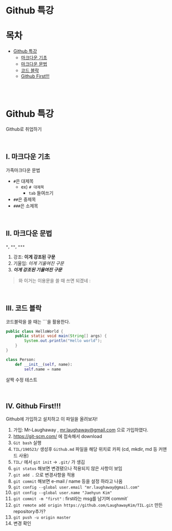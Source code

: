 <h1>Github 특강</h1>

# 목차

- [Github 특강](#github-특강)
  - [마크다운 기초](#i-마크다운-기초)
  - [마크다운 문법](#ii-마크다운-문법)
  - [코드 블락](#iii-코드-블락)
  - [Github First!!!](#iv-github-first)

<br>

<br>

# Github 특강

Github로 취업하기

<br>

## I. 마크다운 기초

가족마크다운 문법

- `#`은 대제목
  - ex) `# 대제목`
    - `tab` 들여쓰기
- `##`은 중제목
- `###`은 소제목

<br>

## II. 마크다운 문법

 `*`,  `**`,  `***`

1. 강조: **이게 강조된 구문**
2. 기울임: *이게 기울여진 구문*
3. ***이게 강조된 기울여진 구문***

> 와 이거는 이용문을 쓸 때 쓰면 되겠네 :

<br>

## III. 코드 블락

코드블락을 쓸 때는 ```을 활용한다.

```java
public class HelloWorld {
    public static void main(String[] args) {
        System.out.println("Hello world");
    }
}

```

```python
class Person:
    def __init__(self, name):
        self.name = name
```

살짝 수정 테스트

<br>

## IV. Github First!!!

Github에 가입하고 설치하고 이 파일을 올려보자!

1. 가입: Mr-Laughaway , mr.laughaway@gmail.com 으로 가입하였다.
2. <https://git-scm.com/> 에 접속해서 download
3. `Git bash` 실행
4. `TIL/190523/` 생성후 `Github.md` 파일을 해당 위치로 카피 (cd, mkdir, md 등 커맨드 사용)
5. `TIL/` 에서 `git init` -> `.git/` 가 생김
6. `git status` 해보면 변경됐으나 적용되지 않은 사항이 보임
7. `git add .` 으로 변경사항을 적용
8. `git commit` 해보면 e-mail / name 등을 설정 하라고 나옴
9. `git config --global user.email "mr.laughaway@gmail.com"`
10. `git config --global user.name "Jaehyun Kim"`
11. `git commit -m "first"` : first라는 msg를 남기며 commit`
12. `git remote add origin https://github.com/LaughawayKim/TIL.git` 만든 repository추가?
13. `git push -u origin master`
14. 변경 확인




